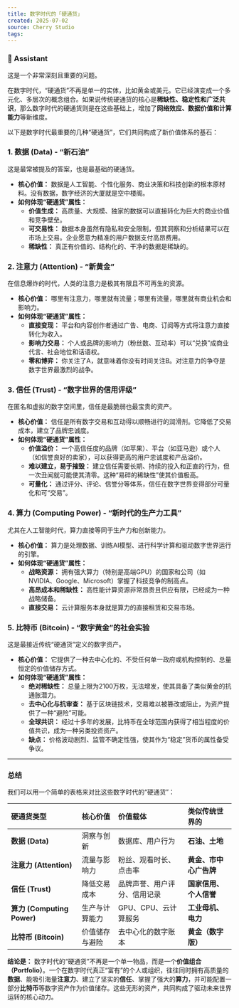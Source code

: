```yaml
---
title: 数字时代的「硬通货」
created: 2025-07-02
source: Cherry Studio
tags: 
---
```

### 🤖 Assistant



这是一个非常深刻且重要的问题。

在数字时代，“硬通货”不再是单一的实体，比如黄金或美元。它已经演变成一个多元化、多层次的概念组合。如果说传统硬通货的核心是**稀缺性、稳定性和广泛共识**，那么数字时代的硬通货则是在这些基础上，增加了**网络效应、数据价值和计算能力**等新维度。

以下是数字时代最重要的几种“硬通货”，它们共同构成了新价值体系的基石：

### 1. 数据 (Data) - “新石油”

这是最常被提及的答案，也是最基础的硬通货。

*   **核心价值：** 数据是人工智能、个性化服务、商业决策和科技创新的根本原材料。没有数据，数字经济的大厦就是空中楼阁。
*   **如何体现“硬通货”属性：**
    *   **价值生成：** 高质量、大规模、独家的数据可以直接转化为巨大的商业价值和竞争壁垒。
    *   **可交易性：** 数据本身虽然有隐私和安全限制，但其洞察和分析结果可以在市场上交易。企业愿意为精准的用户数据支付高昂费用。
    *   **稀缺性：** 真正有价值的、结构化的、干净的数据是稀缺的。

### 2. 注意力 (Attention) - “新黄金”

在信息爆炸的时代，人类的注意力是极其有限且不可再生的资源。

*   **核心价值：** 哪里有注意力，哪里就有流量；哪里有流量，哪里就有商业机会和影响力。
*   **如何体现“硬通货”属性：**
    *   **直接变现：** 平台和内容创作者通过广告、电商、订阅等方式将注意力直接转化为收入。
    *   **影响力交易：** 个人或品牌的影响力（粉丝数、互动率）可以“兑换”成商业代言、社会地位和话语权。
    *   **零和博弈：** 你关注了A，就意味着你没有时间关注B。对注意力的争夺是数字世界最激烈的战争。

### 3. 信任 (Trust) - “数字世界的信用评级”

在匿名和虚拟的数字空间里，信任是最脆弱也最宝贵的资产。

*   **核心价值：** 信任是所有数字交易和互动得以顺畅进行的润滑剂。它降低了交易成本，建立了品牌忠诚度。
*   **如何体现“硬通货”属性：**
    *   **价值溢价：** 一个高信任度的品牌（如苹果）、平台（如亚马逊）或个人（如信誉良好的卖家），可以获得更高的用户忠诚度和产品溢价。
    *   **难以建立，易于摧毁：** 建立信任需要长期、持续的投入和正直的行为，但一次丑闻就可能使其清零。这种“易碎的稀缺性”使其价值极高。
    *   **可量化：** 通过评分、评论、信誉分等体系，信任在数字世界变得部分可量化和可“交易”。

### 4. 算力 (Computing Power) - “新时代的生产力工具”

尤其在人工智能时代，算力直接等同于生产力和创新能力。

*   **核心价值：** 算力是处理数据、训练AI模型、进行科学计算和驱动数字世界运行的引擎。
*   **如何体现“硬通货”属性：**
    *   **战略资源：** 拥有强大算力（特别是高端GPU）的国家和公司（如NVIDIA、Google、Microsoft）掌握了科技竞争的制高点。
    *   **高昂成本和稀缺性：** 高性能计算资源非常昂贵且供应有限，已经成为一种战略储备。
    *   **直接交易：** 云计算服务本身就是算力的直接租赁和交易市场。

### 5. 比特币 (Bitcoin) - “数字黄金”的社会实验

这是最接近传统“硬通货”定义的数字资产。

*   **核心价值：** 它提供了一种去中心化的、不受任何单一政府或机构控制的、总量恒定的价值储存方式。
*   **如何体现“硬通货”属性：**
    *   **绝对稀缺性：** 总量上限为2100万枚，无法增发，使其具备了类似黄金的抗通胀潜力。
    *   **去中心化与抗审查：** 基于区块链技术，交易难以被篡改或阻止，为资产提供了一种“避险”可能。
    *   **全球共识：** 经过十多年的发展，比特币在全球范围内获得了相当程度的价值共识，成为一种另类投资资产。
    *   **缺点：** 价格波动剧烈、监管不确定性强，使其作为“稳定”货币的属性备受争议。

---

### 总结

我们可以用一个简单的表格来对比这些数字时代的“硬通货”：

| 硬通货类型 | 核心价值 | 价值载体 | 类似传统世界的 |
| :--- | :--- | :--- | :--- |
| **数据 (Data)** | 洞察与创新 | 数据库、用户行为 | **石油、土地** |
| **注意力 (Attention)** | 流量与影响力 | 粉丝、观看时长、点击率 | **黄金、市中心广告牌** |
| **信任 (Trust)** | 降低交易成本 | 品牌声誉、用户评分、信用记录 | **国家信用、个人信誉** |
| **算力 (Computing Power)** | 生产与计算能力 | GPU、CPU、云计算服务 | **工业母机、电力** |
| **比特币 (Bitcoin)** | 价值储存与避险 | 去中心化的数字账本 | **黄金（数字版）** |

**结论是：** 数字时代的“硬通货”不再是一个单一物品，而是一个**价值组合（Portfolio）**。一个在数字时代真正“富有”的个人或组织，往往同时拥有高质量的**数据**、能吸引海量**注意力**、建立了坚实的**信任**、掌握了强大的**算力**，并可能配置一部分**比特币**等数字资产作为价值储存。这些无形的资产，共同构成了驱动未来世界运转的核心动力。

